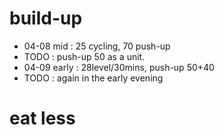 # build-up
- 04-08 mid : 25 cycling, 70 push-up
- TODO : push-up 50 as a unit.
- 04-09 early : 28level/30mins, push-up 50+40
- TODO : again in the early evening
# eat less
